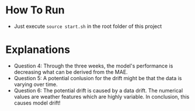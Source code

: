# How To Run 
* Just execute `source start.sh` in the root folder of this project

# Explanations
* Question 4: Through the three weeks, the model's performance is decreasing what can be derived from the MAE.
* Question 5: A potential conlusion for the drift might be that the data is varying over time.
* Question 6: The potential drift is caused by a data drift. The numerical values are weather features which are highly variable. In conclusion, this causes model drift!